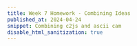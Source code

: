 ```yaml
---
title: Week 7 Homework - Combining Ideas
published_at: 2024-04-24
snippet: Combining c2js and ascii cam
disable_html_sanitization: true
---
```


<script src="/scripts/c2.min.js"></script>

<canvas id="c2"></canvas>
<div id="ascii_div"></div>

<script>
    const renderer = new c2.Renderer(document.getElementById('c2'));

    renderer.context.willReadFrequently = true 

    resize ()

    renderer.background('turquoise');
    let random = new c2.Random();


    class Agent extends c2.Cell{
    constructor() {
        let x = random.next(renderer.width);
        let y = random.next(renderer.height);
        let r = random.next(renderer.width / 40, renderer.width / 15);
        super(x, y, r);

        this.vx = random.next(-2, 2);
        this.vy = random.next(-2, 2);
        this.color = c2.Color.hsl(random.next(0, 30), random.next(30, 60), random.next(20, 100));
    }

    update(){
        this.p.x += this.vx;
        this.p.y += this.vy;

        if (this.p.x < 0) {
            this.p.x = 0;
            this.vx *= -1;
        } else if (this.p.x > renderer.width) {
            this.p.x = renderer.width;
            this.vx *= -1;
        }
        if (this.p.y < 0) {
            this.p.y = 0;
            this.vy *= -1;
        } else if (this.p.y > renderer.height) {
            this.p.y = renderer.height;
            this.vy *= -1;
        }
    }

    display(){
        if (this.state != 2) {
            renderer.stroke(c2.Color.rgb(0, .2));
            renderer.lineWidth(1);
            renderer.fill(this.color);
            renderer.polygon(this.polygon(4));

            renderer.stroke('#333333');
            renderer.lineWidth(5);
            renderer.point(this.p.x, this.p.y);
        }
    }
 }
 
let agents = new Array(15);
    for (let i = 0; i < agents.length; i++) {
    agents[i] = new Agent();
    }

const chars = "¶Ñ@%&∆∑∫#Wß¥$£√?!†§ºªµ¢çø∂æåπ*™≤≥≈∞~,.…_¬“‘˚`˙"

const div = document.getElementById (`ascii_div`)
   div.style.fontFamily = `monospace`
   div.style.textAlign = `center`

renderer.draw(() => {

    let voronoi = new c2.LimitedVoronoi();
    voronoi.compute(agents);

    renderer.stroke('#333333') 
    for (let i = 0; i < agents.length; i++) {
        agents[i].display();
        agents[i].update();
    }

const w = renderer.canvas.width
const h = renderer.canvas.height
const pixels = renderer.context.getImageData (0, 0, w, h).data

let ascii_img = ``

for (let y = 0; y < h; y += 22) {
    for (let x = 0; x < w; x += 10) {
        const i = (y * w + x) * 4
        const r = pixels[i]
        const g = pixels[i + 1]
        const b = pixels[i + 2]
        const br = (r * g * b / 16581376) ** 0.1
        const char_i = Math.floor (br * chars.length)
        ascii_img += chars[char_i]
        }
    ascii_img += `\n`
      }

    div.innerText = ascii_img

    });

   function resize () {
      let parent = renderer.canvas.parentElement
      renderer.size (parent.clientWidth, parent.clientWidth / 16 * 9)
   }

</script>
